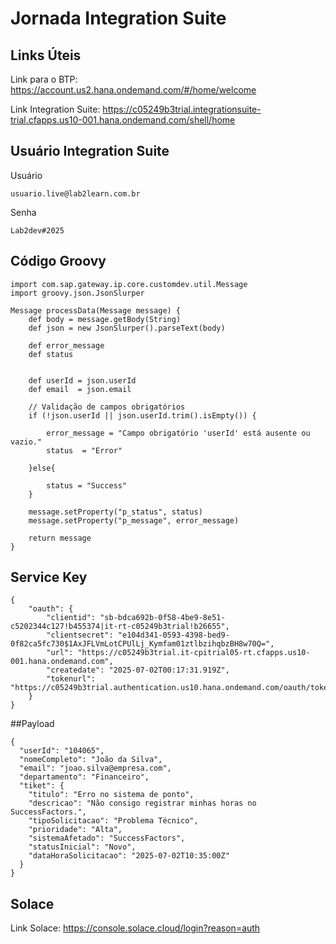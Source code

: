 # Jornada Integration Suite

## Links Úteis
Link para o BTP: https://account.us2.hana.ondemand.com/#/home/welcome

Link Integration Suite: https://c05249b3trial.integrationsuite-trial.cfapps.us10-001.hana.ondemand.com/shell/home

## Usuário Integration Suite
Usuário
```
usuario.live@lab2learn.com.br
```
Senha
```
Lab2dev#2025
```

## Código Groovy
```
import com.sap.gateway.ip.core.customdev.util.Message
import groovy.json.JsonSlurper

Message processData(Message message) {
    def body = message.getBody(String)
    def json = new JsonSlurper().parseText(body)

    def error_message
    def status


    def userId = json.userId
    def email  = json.email

    // Validação de campos obrigatórios
    if (!json.userId || json.userId.trim().isEmpty()) {  

        error_message = "Campo obrigatório 'userId' está ausente ou vazio."
        status  = "Error"

    }else{

        status = "Success"
    }

    message.setProperty("p_status", status)
    message.setProperty("p_message", error_message)

    return message
}
```

## Service Key
```
{
    "oauth": {
        "clientid": "sb-bdca692b-0f58-4be9-8e51-c5202344c127!b455374|it-rt-c05249b3trial!b26655",
        "clientsecret": "e104d341-0593-4398-bed9-0f82ca5fc730$1AxJFLVmLotCPUlLj_Kymfam01ztlbzihqbzBH8w70Q=",
        "url": "https://c05249b3trial.it-cpitrial05-rt.cfapps.us10-001.hana.ondemand.com",
        "createdate": "2025-07-02T00:17:31.919Z",
        "tokenurl": "https://c05249b3trial.authentication.us10.hana.ondemand.com/oauth/token"
    }
}
```

##Payload
```
{
  "userId": "104065",
  "nomeCompleto": "João da Silva",
  "email": "joao.silva@empresa.com",
  "departamento": "Financeiro",
  "tiket": {
    "titulo": "Erro no sistema de ponto",
    "descricao": "Não consigo registrar minhas horas no SuccessFactors.",
    "tipoSolicitacao": "Problema Técnico",
    "prioridade": "Alta",
    "sistemaAfetado": "SuccessFactors",
    "statusInicial": "Novo",
    "dataHoraSolicitacao": "2025-07-02T10:35:00Z"
  }
}
```

## Solace
Link Solace: https://console.solace.cloud/login?reason=auth

